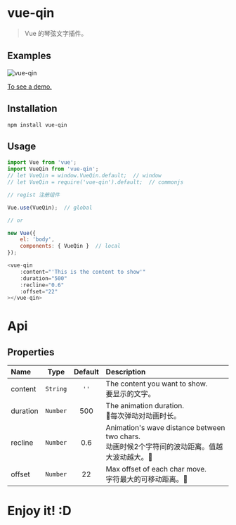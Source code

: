 # vue-qin

> Vue 的琴弦文字插件。

##  Examples
![vue-qin](https://raw.githubusercontent.com/shalldie/vue-qin/master/GIF.gif)

[To see a demo.](https://shalldie.github.io/demos/vue-qin/)

## Installation
    npm install vue-qin

## Usage

```js
import Vue from 'vue';
import VueQin from 'vue-qin';
// let VueQin = window.VueQin.default;  // window
// let VueQin = require('vue-qin').default;  // commonjs
```

```js
// regist 注册组件

Vue.use(VueQin);  // global

// or

new Vue({
    el: 'body',
    components: { VueQin }  // local
});
```

```js
<vue-qin 
    :content="'This is the content to show'"
    :duration="500"
    :recline="0.6"
    :offset="22"
></vue-qin>
```
    
# Api

## Properties

|   Name   |   Type   | Default |                                          Description                                          |
| :------- | :------: | :-----: | :-------------------------------------------------------------------------------------------- |
| content  | `String` |  `''`   | The content you want to show.<br>要显示的文字。                                               |
| duration | `Number` |   500   | The animation duration.<br>每次弹动对动画时长。                                               |
| recline  | `Number` |   0.6   | Animation's wave distance between two chars.<br>动画时候2个字符间的波动距离。值越大波动越大。 |
| offset   | `Number` |   22    | Max offset of each char move.<br>字符最大的可移动距离。                                       |

# Enjoy it! :D
